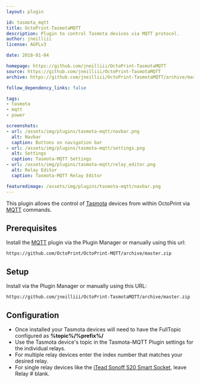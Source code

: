 ```yaml
---
layout: plugin

id: tasmota_mqtt
title: OctoPrint-TasmotaMQTT
description: Plugin to control Tasmota devices via MQTT protocol.
author: jneilliii
license: AGPLv3

date: 2018-01-04

homepage: https://github.com/jneilliii/OctoPrint-TasmotaMQTT
source: https://github.com/jneilliii/OctoPrint-TasmotaMQTT
archive: https://github.com/jneilliii/OctoPrint-TasmotaMQTT/archive/master.zip

follow_dependency_links: false

tags:
- tasmota
- mqtt
- power

screenshots:
- url: /assets/img/plugins/tasmota-mqtt/navbar.png
  alt: Navbar
  caption: Buttons on navigation bar
- url: /assets/img/plugins/tasmota-mqtt/settings.png
  alt: Settings
  caption: Tasmota-MQTT Settings
- url: /assets/img/plugins/tasmota-mqtt/relay_editor.png
  alt: Relay Editor
  caption: Tasmota-MQTT Relay Editor

featuredimage: /assets/img/plugins/tasmota-mqtt/navbar.png
---
```


This plugin allows the control of [Tasmota](https://github.com/arendst/Sonoff-Tasmota) devices from within OctoPrint via [MQTT](https://github.com/arendst/Sonoff-Tasmota/wiki/MQTT-Overview#mqtt-overview) commands.

## Prerequisites

Install the [MQTT](https://github.com/OctoPrint/OctoPrint-MQTT) plugin via the Plugin Manager or manually using this url:

	https://github.com/OctoPrint/OctoPrint-MQTT/archive/master.zip
	
## Setup

Install via the Plugin Manager or manually using this URL:

    https://github.com/jneilliii/OctoPrint-TasmotaMQTT/archive/master.zip

## Configuration

- Once installed your Tasmota devices will need to have the FullTopic configured as **%topic%/%prefix%/**
- Use the Tasmota device's topic in the Tasmota-MQTT Plugin settings for the individual relays.
- For multiple relay devices enter the index number that matches your desired relay.
- For single relay devices like the [iTead Sonoff S20 Smart Socket](https://www.itead.cc/smart-socket.html), leave Relay # blank.
